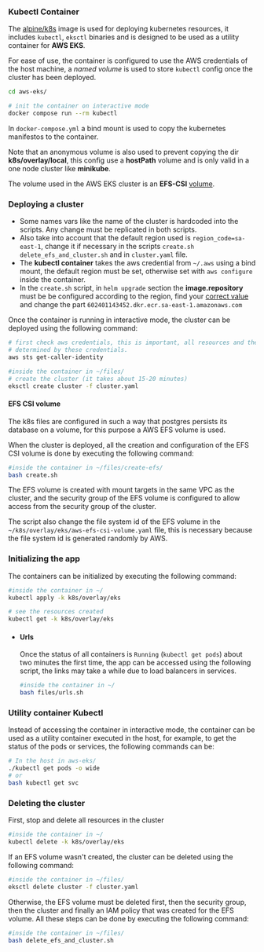 ### Kubectl Container

The [alpine/k8s](https://hub.docker.com/r/alpine/k8s) image is used for deploying kubernetes 
resources, it includes `kubectl`, `eksctl` binaries and is designed to be used as a utility 
container for **AWS EKS**. 

For ease of use, the container is configured to use the AWS credentials of the host machine, a 
_named volume_ is used to store `kubectl` config once the cluster has been deployed.
```bash
cd aws-eks/

# init the container on interactive mode
docker compose run --rm kubectl
```
In `docker-compose.yml` a bind mount is used to copy the kubernetes manifestos to the container.

Note that an anonymous volume is also used to prevent copying the dir __k8s/overlay/local__, this 
config use a **hostPath** volume and is only valid in a one node cluster like **minikube**.

The volume used in the AWS EKS cluster is an **EFS-CSI** [volume](https://docs.aws.amazon.com/eks/latest/userguide/efs-csi.html).

### Deploying a cluster

- Some names vars like the name of the cluster is hardcoded into the scripts. Any change must 
be replicated in both scripts. 
- Also take into account that the default region used is `region_code=sa-east-1`, change it if 
  necessary in the scripts `create.sh` `delete_efs_and_cluster.sh` and in `cluster.yaml` file.
- The **kubectl container** takes the aws credential from `~/.aws` using a bind mount, the 
  default region must be set, otherwise set with `aws configure` inside the container.
- In the `create.sh` script, in `helm upgrade` section the **image.repository** must be be
 configured according to the region, find your [correct value](https://docs.aws.amazon.com/eks/latest/userguide/add-ons-images.html) 
and change the part `602401143452.dkr.ecr.sa-east-1.amazonaws.com`

Once the container is running in interactive mode, the cluster can be deployed using the following
command:
```bash
# first check aws credentials, this is important, all resources and the ownership of the cluster is
# determined by these credentials.
aws sts get-caller-identity

#inside the container in ~/files/
# create the cluster (it takes about 15-20 minutes)
eksctl create cluster -f cluster.yaml
```
#### EFS CSI volume

The k8s files are configured in such a way that postgres persists its database on a volume, for 
this purpose a AWS EFS volume is used. 

When the cluster is deployed, all the creation and configuration of the EFS CSI volume is done by 
executing the following command:
```bash
#inside the container in ~/files/create-efs/
bash create.sh
```

The EFS volume is created with mount targets in the same VPC as the cluster, and the security 
group of the EFS volume is configured to allow access from the security group of the cluster.

The script also change the file system id of the EFS volume in the `~/k8s/overlay/eks/aws-efs-csi-volume.yaml` 
file, this is necessary because the file system id is generated randomly by AWS.
### Initializing the app

The containers can be initialized by executing the following command:
```bash
#inside the container in ~/
kubectl apply -k k8s/overlay/eks

# see the resources created 
kubectl get -k k8s/overlay/eks
```

- #### Urls
  Once the status of all containers is `Running` (`kubectl get pods`) about two minutes the first 
  time, the app can be accessed using the  following script, the links may take a while due to 
  load balancers in services.
    ```bash
    #inside the container in ~/
    bash files/urls.sh
    ```



### Utility container Kubectl
Instead of accessing the container in interactive mode, the container can be used as a utility
container executed in the host, for example, to get the status of the pods or services, the 
following commands can be:
```bash
# In the host in aws-eks/
./kubectl get pods -o wide
# or
bash kubectl get svc
```

### Deleting the cluster
First, stop and delete all resources in the cluster
```bash
#inside the container in ~/
kubectl delete -k k8s/overlay/eks
```
If an EFS volume wasn't created, the cluster can be deleted using the following command:
```bash
#inside the container in ~/files/
eksctl delete cluster -f cluster.yaml
```
Otherwise, the EFS volume must be deleted first, then the security group, then the cluster and
finally an IAM policy that was created for the EFS volume. All these steps can be done by executing
the following command:
```bash
#inside the container in ~/files/
bash delete_efs_and_cluster.sh
```